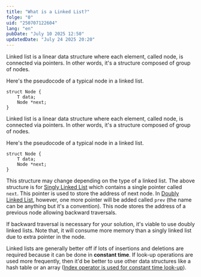 ```yaml
---
title: "What is a Linked List?"
folge: "0"
uid: "250707122604"
lang: "en"
pubDate: "July 10 2025 12:50"
updatedDate: "July 24 2025 20:20"
---
```


Linked list is a linear data structure where each element, called node, is connected via pointers. In other words, it's a structure composed of group of nodes.

Here's the pseudocode of a typical node in a linked list.
```text
struct Node {
	T data;
	Node *next;
}
```

Linked list is a linear data structure where each element, called node, is connected via pointers. In other words, it's a structure composed of group of nodes.

Here's the pseudocode of a typical node in a linked list.
```text
struct Node {
	T data;
	Node *next;
}
```

This structure may change depending on the type of a linked list. The above structure is for [Singly Linked List](/en/note/250721125422-en/) which contains a single pointer called `next`. This pointer is used to store the address of next node. In [Doubly Linked List](/en/note/250722115213-en/), however, one more pointer will be added called `prev` (the name can be anything but it's a convention). This node stores the address of a previous node allowing backward traversals.

If backward traversal is necessary for your solution, it's viable to use doubly linked lists. Note that, it will consume more memory than a singly linked list due to extra pointer in the node.

Linked lists are generally better off if lots of insertions and deletions are required because it can be done in **constant time**. If look-up operations are used more frequently, then it'd be better to use other data structures like a hash table or an array ([Index operator is used for constant time look-up](/en/note/250710210125-en/)).